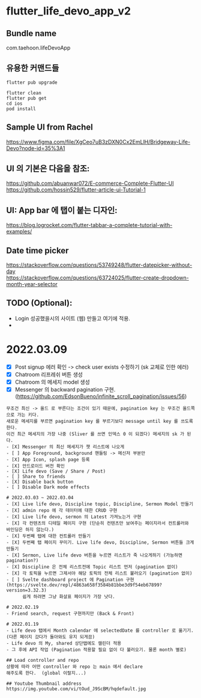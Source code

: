 # flutter_life_devo_app_v2

## Bundle name  
com.taehoon.lifeDevoApp

## 유용한 커맨드들  
```
flutter pub upgrade

flutter clean
flutter pub get
cd ios
pod install  
```

## Sample UI from Rachel  
https://www.figma.com/file/XgCeo7uB3zDXN0Cx2EmLlH/Bridgeway-Life-Devo?node-id=35%3A1
## UI 의 기본은 다음을 참조:  
https://github.com/abuanwar072/E-commerce-Complete-Flutter-UI  
https://github.com/hossin529/flutter-article-ui-Tutorial-1  

## UI: App bar 에 탭이 붙는 디자인:  
https://blog.logrocket.com/flutter-tabbar-a-complete-tutorial-with-examples/  

## Date time picker  
https://stackoverflow.com/questions/53749248/flutter-datepicker-without-day  
https://stackoverflow.com/questions/63724025/flutter-create-dropdown-month-year-selector  



## TODO (Optional):  
- Login 성공했을시의 사이트 (웹) 만들고 여기에 적용. 
- 

# 2022.03.09  
- [X] Post signup 에러 확인 -> check user exists 수정하기 (sk 교체로 인한 에러)  
- [X] Chatroom 리프레쉬 버튼 생성  
- [X] Chatroom 의 메세지 model 생성  
- [X] Messenger 의 backward pagination 구현. (https://github.com/EdsonBueno/infinite_scroll_pagination/issues/56)  
```
무조건 최신 -> 올드 로 부른다는 조건이 있기 때문에, pagination key 는 무조건 올드쪽으로 가는 키다.
새로운 메세지를 부르면 pagination key 를 부르기보다 message until key 를 쓰도록 한다.  
이건 최근 메세지의 가장 나중 (Sliver 를 쓰면 인덱스 0 이 되겠다) 메세지의 sk 가 된다.  
- [X] Messenger 의 최신 메세지가 챗 리스트에 나오게  
- [ ] App Foreground, background 핸들링 -> 메신저 부분만  
- [X] App Icon, splash page 등록  
- [X] 안드로이드 버전 확인  
- [X] Life devo (Save / Share / Post)  
- [ ] Share to friends  
- [X] Disable back button  
- [ ] Disable Dark mode effects  

# 2022.03.03 ~ 2022.03.04    
- [X] Live life devo, Discipline topic, Discipline, Sermon Model 만들기  
- [X] admin repo 에 각 데이터에 대한 CRUD 구현  
- [X] Live life devo, sermon 의 Latest 가져노는거 구현  
- [X] 각 컨텐츠의 디테일 페이지 구현 (단순히 컨텐츠만 보여주는 페이지라서 컨트롤러와 바인딩은 하지 않는다.)  
- [X] 두번째 탭에 대한 컨트롤러 만들기  
- [X] 두번째 탭 페이지 꾸미기. Live life devo, Discipline, Sermon 버튼들 크게 만들기  
- [X] Sermon, Live life devo 버튼을 누르면 리스트가 죽 나오게하기 (가능하면 pagination?)  
- [X] Discipline 은 전체 리스트전에 Topic 리스트 먼저 (pagination 없이)  
- [X] 각 토픽을 누르면 그제서야 해당 토픽의 전체 리스트 불러오기 (pagination 없이)  
- [ ] Svelte dashboard project 에 Pagination 구현 (https://svelte.dev/repl/4863a658f3584b81bbe3d9f54eb67899?version=3.32.3)   
      쉽게 하려면 그냥 화살표 페이지가 가장 낫다.

# 2022.02.19  
- Friend search, request 구현까지만 (Back & Front)  

# 2022.01.19  
- Life devo 탭에서 Month calendar 에 selectedDate 를 controller 로 옮기기. (다른 페이지 갔다가 돌아와도 유지 되게끔)  
- Life devo 의 My, shared 상단탭에도 캘린더 적용  
- 그 후에 API 작업 (Pagination 적용할 필요 없이 다 불러오기. 물론 month 별로)   

## Load controller and repo  
상황에 따라 어떤 controller 와 repo 는 main 에서 declare  
해주도록 한다.  (global 이랄지...)

## Youtube Thumbnail address  
https://img.youtube.com/vi/tOud_J9ScBM/hqdefault.jpg  


